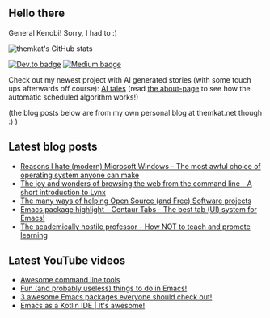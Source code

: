 ## Hello there
General Kenobi! Sorry, I had to :)

![themkat's GitHub stats](https://github-readme-stats.vercel.app/api?username=themkat)


[![Dev.to badge](https://img.shields.io/badge/-DevTo-lightgray?logo=dev.to)](https://dev.to/themkat) [![Medium badge](https://img.shields.io/badge/-Medium-darkblue?logo=medium)](https://medium.com/@themkat)


Check out my newest project with AI generated stories (with some touch ups afterwards off course):
[AI tales](https://aitales.themkat.net/)
(read [the about-page](https://aitales.themkat.net/about/) to see how the automatic scheduled algorithm works!)


(the blog posts below are from my own personal blog at themkat.net though :) )


<!--
**themkat/themkat** is a ✨ _special_ ✨ repository because its `README.md` (this file) appears on your GitHub profile.

Here are some ideas to get you started:

- 🔭 I’m currently working on ...
- 🌱 I’m currently learning ...
- 👯 I’m looking to collaborate on ...
- 🤔 I’m looking for help with ...
- 💬 Ask me about ...
- 📫 How to reach me: ...
- 😄 Pronouns: ...
- ⚡ Fun fact: ...
-->


## Latest blog posts
<!-- BLOG-POST-LIST:START -->
- [Reasons I hate &lpar;modern&rpar; Microsoft Windows - The most awful choice of operating system anyone can make](https://themkat.net/2024/01/27/reasons_i_hate_modern_windows.html)
- [The joy and wonders of browsing the web from the command line - A short introduction to Lynx](https://themkat.net/2024/01/20/command_line_web_browsing.html)
- [The many ways of helping Open Source &lpar;and Free&rpar; Software projects](https://themkat.net/2024/01/10/the_many_ways_to_help_open_source.html)
- [Emacs package highlight - Centaur Tabs - The best tab &lpar;UI&rpar; system for Emacs!](https://themkat.net/2024/01/04/emacs_centaur_tabs.html)
- [The academically hostile professor - How NOT to teach and promote learning](https://themkat.net/2024/01/02/the_academically_hostile_professor.html)
<!-- BLOG-POST-LIST:END -->


## Latest YouTube videos
<!-- YOUTUBE-LIST:START -->
- [Awesome command line tools](https://www.youtube.com/watch?v=tLS9KbDhtFQ)
- [Fun &lpar;and probably useless&rpar; things to do in Emacs!](https://www.youtube.com/watch?v=G4kyCBEVvr8)
- [3 awesome Emacs packages everyone should check out!](https://www.youtube.com/watch?v=9O_0vwrLCow)
- [Emacs as a Kotlin IDE | It&#39;s awesome!](https://www.youtube.com/watch?v=J4s3T0dd5CY)
<!-- YOUTUBE-LIST:END -->
